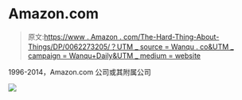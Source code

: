 # Amazon.com

> 原文:[https://www . Amazon . com/The-Hard-Thing-About-Things/DP/0062273205/？UTM _ source = Wanqu . co&UTM _ campaign = Wanqu+Daily&UTM _ medium = website](https://www.amazon.com/The-Hard-Thing-About-Things/dp/0062273205/?utm_source=wanqu.co&utm_campaign=Wanqu+Daily&utm_medium=website)

1996-2014，Amazon.com 公司或其附属公司

<noscript><img src="../Images/032bf611f619c9545b5eaddff1b8eed8.png" data-original-src="https://fls-na.amazon.com/1/oc-csi/1/OP/requestId=DTMHWT53109CDFZ3G3HQ&amp;js=0"/></noscript>